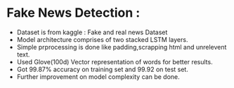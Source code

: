 # Fake News Detection :

- Dataset is from kaggle : Fake and real news Dataset
- Model architecture comprises of two stacked LSTM layers.
- Simple prprocessing is done like padding,scrapping html and unrelevent text.
- Used Glove(100d) Vector representation of words for better results.
- Got 99.87% accuracy on training set and 99.92 on test set.
- Further improvement on model complexity can be done.
